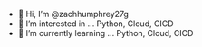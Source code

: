- 👋 Hi, I’m @zachhumphrey27g
- 👀 I’m interested in ... Python, Cloud, CICD
- 🌱 I’m currently learning ... Python, Cloud, CICD

<!---
zachhumphrey27g/zachhumphrey27g is a ✨ special ✨ repository because its `README.md` (this file) appears on your GitHub profile.
You can click the Preview link to take a look at your changes.
--->
